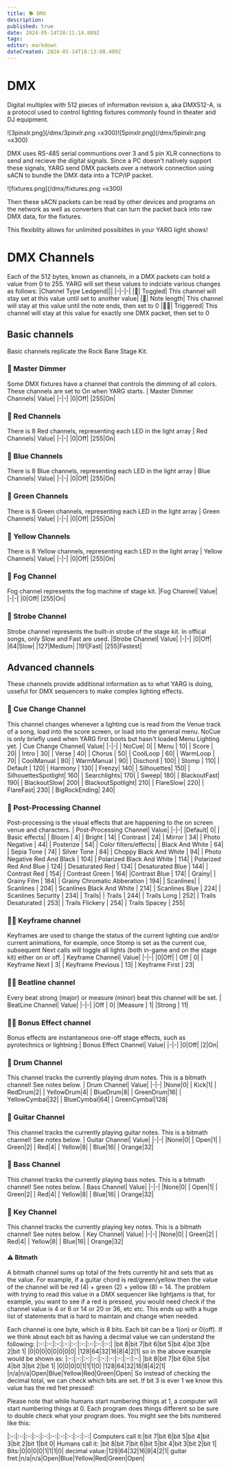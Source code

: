 ```yaml
---
title: 🐕 DMX
description: 
published: true
date: 2024-05-14T20:11:14.889Z
tags: 
editor: markdown
dateCreated: 2024-05-14T18:13:08.409Z
---
```


# DMX
Digital multiplex with 512 pieces of information revision a, aka DMX512-A, is a protocol used to control lighting fixtures commonly found in theater and DJ equipment.

![3pinxlr.png](/dmx/3pinxlr.png =x300)![5pinxlr.png](/dmx/5pinxlr.png =x300)

DMX uses RS-485 serial communtions over 3 and 5 pin XLR connections to send and recieve the digital signals. Since a PC doesn't natively support these signals, YARG send DMX packets over a network connection using sACN to bundle the DMX data into a TCP/IP packet.

![fixtures.png](/dmx/fixtures.png =x300)

Then these sACN packets can be read by other devices and programs on the network as well as converters that can turn the packet back into raw DMX data, for the fixtures.

This flexiblity allows for unlimited possiblites in your YARG light shows!

# DMX Channels
Each of the  512 bytes, known  as channels,  in a DMX  packets  can hold a value from 0 to 255. YARG  will  set these values to indciate  various changes as follows:
|Channel Type Ledgend|||
|-|-|-|
|🐶| Toggled| This channel will stay set at this value until set to another value|
|🦮| Note length| This channel will stay at this value until the note  ends, then set to 0
|🐕‍🦺| Triggered| This channel will stay at this value for exactly one DMX packet, then set to 0
## Basic channels
Basic channels replicate the Rock Bane Stage  Kit.

### 🐶 Master Dimmer
Some DMX fixtures have a  channel  that controls the  dimming of all colors. These channels are set to On when YARG starts.
| Master Dimmer Channels| Value|
|-|-|
|0|Off|
|255|On|

### 🐶  Red Channels
There is 8 Red channels, representing each LED in the light array
| Red Channels| Value|
|-|-|
|0|Off|
|255|On|

### 🐶 Blue Channels
There is 8 Blue channels, representing each LED in the light array
| Blue Channels| Value|
|-|-|
|0|Off|
|255|On|

###  🐶  Green Channels
There is 8 Green channels, representing each LED in the light array
| Green Channels| Value|
|-|-|
|0|Off|
|255|On|

### 🐶 Yellow Channels
There is 8 Yellow channels, representing each LED in the light array
| Yellow Channels| Value|
|-|-|
|0|Off|
|255|On|

### 🐶  Fog Channel
Fog channel represents the fog machine of stage kit.
|Fog Channel| Value|
|-|-|
|0|Off|
|255|On|

### 🐶  Strobe Channel
Strobe channel represents the built-in strobe of the stage kit. In offical songs, only Slow and Fast are used.
|Strobe Channel| Value|
|-|-|
|0|Off|
|64|Slow|
|127|Medium|
|191|Fast|
|255|Fastest|

## Advanced channels
These channels provide additional information as to what YARG is doing, usseful  for DMX sequencers to make complex lighting effects.

### 🐶 Cue Change Channel
This channel changes whenever a lighting cue is read from the Venue track of a song, load into the score screen, or load into the general menu.
NoCue is only briefly used when YARG first boots but hasn't loaded Menu Lighting yet.
| Cue Change Channel| Value|
|-|-|
|            NoCue| 0|
 |           Menu | 10|
  |          Score | 20|
   |         Intro | 30|
    |        Verse | 40|
     |       Chorus | 50|
      |      CoolLoop | 60|
       |     WarmLoop | 70|
        |    CoolManual | 80|
         |   WarmManual | 90|
          |  Dischord | 100|
           | Stomp | 110|
           | Default | 120|
           | Harmony | 130|
           | Frenzy|  140|
           | Silhouettes|  150|
           | SilhouettesSpotlight| 160|
           | Searchlights| 170|
           | Sweep|  180|
           | BlackoutFast|  190|
           | BlackoutSlow|  200|
           | BlackoutSpotlight|  210|
           | FlareSlow|  220|
           | FlareFast|  230|
           | BigRockEnding|  240|

### 🐶 Post-Processing Channel
Post-processing is the visual effects that are happening to the on screen venue and characters.
| Post-Processing Channel| Value|
 |-|-|
 |Default| 0|
|             Basic effects|
 |           Bloom | 4|
  |          Bright | 14|
   |         Contrast | 24|
    |        Mirror | 34|
     |       Photo Negative | 44|
      |      Posterize | 54|
|             Color filters/effects|
 |           Black And White | 64|
  |          Sepia Tone | 74|
   |         Silver Tone | 84|
    |        Choppy Black And White | 94|
     |       Photo Negative Red And Black | 104|
      |      Polarized Black And White | 114|
       |     Polarized Red And Blue | 124|
        |    Desaturated Red | 134|
         |   Desaturated Blue | 144|
          |  Contrast Red | 154|
           | Contrast Green | 164|
            |Contrast Blue | 174|
|             Grainy|
 |           Grainy Film | 184|
  |          Grainy Chromatic Abberation | 194|
   |          Scanlines|
    |        Scanlines | 204|
     |       Scanlines Black And White | 214|
      |      Scanlines Blue | 224|
       |     Scanlines Security | 234|
|             Trails|
 |           Trails | 244|
  |          Trails Long | 252|
   |         Trails Desaturated | 253|
    |        Trails Flickery | 254|
     |       Trails Spacey | 255|
### 🐕‍🦺 Keyframe channel
Keyframes are used to change the status of the current lighting cue and/or current animations, for example, once Stomp is set as the current cue, subsequent Next calls will toggle all lights (both in-game and on the stage kit) either on or off.
| Keyframe Channel| Value|
|-|-|
|0|Off|
|            Off | 0|
 |           Keyframe Next | 3|
  |          Keyframe Previous | 13|
   |         Keyframe First | 23|
### 🐕‍🦺 Beatline channel
Every beat strong (major) or measure (minor) beat this  channel will be set.
| BeatLine Channel| Value|
|-|-|
|Off | 0|
|Measure | 1|
|Strong | 11|
### 🐕‍🦺 Bonus Effect channel
Bonus effects are instantaneous one-off stage effects, such as pyrotechnics or lightning
| Bonus Effect Channel| Value|
|-|-|
|0|Off|
|2|On|
### 🦮 Drum Channel
This channel tracks the currently playing drum notes. This is a bitmath channel! See notes below.
| Drum Channel| Value|
|-|-|
|None|0|
|        Kick|1|
|        RedDrum|2|
 |       YellowDrum|4|
  |      BlueDrum|8|
   |     GreenDrum|16|
|        YellowCymbal|32|
 |       BlueCymbal|64|
  |      GreenCymbal|128|

### 🦮 Guitar Channel
This channel tracks the currently playing guitar notes. This is a bitmath channel! See notes below.
| Guitar Channel| Value|
|-|-|
|None|0|
     |   Open|1|
    |   Green|2|
   |   Red|4|
   |  Yellow|8|
  | Blue|16|
  | Orange|32|

### 🦮 Bass Channel
This channel tracks the currently playing bass notes. This is a bitmath channel! See notes below.
| Bass Channel| Value|
|-|-|
|None|0|
     |   Open|1|
    |   Green|2|
   |   Red|4|
   |  Yellow|8|
  | Blue|16|
  | Orange|32|
### 🦮 Key Channel
This channel tracks the currently playing key notes. This is a bitmath channel! See notes below.
| Key Channel| Value|
|-|-|
|None|0|
    |   Green|2|
   |   Red|4|
   |  Yellow|8|
  | Blue|16|
  | Orange|32|

#### ⚠️ Bitmath
A bitmath channel sums up total of the frets currently hit and sets that as the value. For example, if a guitar chord is red/green/yellow then the value of the channel will be red (4) + green (2) + yellow (8) = 14. The problem with trying to read this value in a DMX sequencer like lightjams is that, for example, you want to see if a red is pressed, you would need check if the channel value is 4 or 6 or 14 or 20 or 36, etc etc. This ends up with a huge list of statements that is hard to maintain and change when needed.

Each channel is one byte, which is 8 bits. Each bit can be a 1(on) or 0(off). If we think about each bit as having a decimal value we can understand the following:
|:-:|:-:|:-:|:-:|:-:|:-:|:-:|:-:|:-:|
|bit 8|bit 7|bit 6|bit 5|bit 4|bit 3|bit 2|bit 1|
|0|0|0|0|0|0|0|0|
|128|64|32|16|8|4|2|1|
so in the above example would be shown as:
|:-:|:-:|:-:|:-:|:-:|:-:|:-:|:-:|:-:|
|bit 8|bit 7|bit 6|bit 5|bit 4|bit 3|bit 2|bit 1|
|0|0|0|0|1|1|1|0|
|128|64|32|16|8|4|2|1|
|n/a|n/a|Open|Blue|Yellow|Red|Green|Open|
So instead of checking the decimal total, we can check which bits are set. If bit 3 is ever 1 we know this value has the red fret pressed!

Please note that while humans start numbering things at 1, a computer will start numbering things at 0. Each program does things different so be sure to double check what your program does. You might see the bits numbered like this:

|:-:|:-:|:-:|:-:|:-:|:-:|:-:|:-:|:-:|:-:|
Computers call it:|bit 7|bit 6|bit 5|bit 4|bit 3|bit 2|bit 1|bit 0|
Humans call it: |bit 8|bit 7|bit 6|bit 5|bit 4|bit 3|bit 2|bit 1|
Bits:|0|0|0|0|1|1|1|0|
decimal value:|128|64|32|16|8|4|2|1|
guitar fret:|n/a|n/a|Open|Blue|Yellow|Red|Green|Open|

